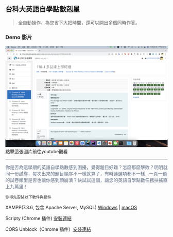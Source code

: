 ## 台科大英語自學點數剋星
>全自動操作、為您省下大把時間，還可以開出多個同時作答。

### Demo 影片
[![Demo影片連結](https://raw.githubusercontent.com/ChengHung-Wang/Go-Die-Moodle/main/img/screenshot1.png)](https://www.youtube.com/watch?v=NDjQtxoEI9c) 
點擊這張圖片前往youtube觀看

----

<font color="#5e6d82">你是否為這學期的英語自學點數感到困擾，覺得題目好難？怎麼那麼擊敗？明明就同一份試卷，每次出來的題目順序不一樣就算了，有時連選項都不一樣...一頁一題的試卷類型是否也讓你感到頗崩潰？快試試這個，讓您的英語自學點數任務扶搖直上九萬里！</font>

`你得先安裝以下軟件與插件`

XAMPP(7.3.6, 包含 Apache Server, MySQL) [Windows](https://sourceforge.net/projects/xampp/files/XAMPP%20Windows/7.3.6/xampp-windows-x64-7.3.6-4-VC15-installer.exe/download)  |  [macOS](https://sourceforge.net/projects/xampp/files/XAMPP%20Mac%20OS%20X/7.3.6/xampp-osx-7.3.6-4-installer.dmg/download)

Scripty (Chrome 插件) [安裝連結](https://chrome.google.com/webstore/detail/scripty-javascript-inject/milkbiaeapddfnpenedfgbfdacpbcbam?utm_source=chrome-ntp-icon)

CORS Unblock（Chrome 插件）[安裝連結](https://chrome.google.com/webstore/detail/cors-unblock/lfhmikememgdcahcdlaciloancbhjino?utm_source=chrome-ntp-icon)
